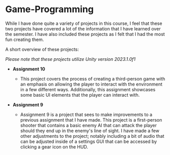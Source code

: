 # Game-Programming
While I have done quite a variety of projects in this course, I feel that these two
projects have covered a lot of the information that I have learned over the semester. I have
also included these projects as I felt that I had the most fun creating them.

A short overview of these projects:

*Please note that these projects utilize Unity version 2023.1.0f1*
  
* **Assignment 10**
  * This project covers the process of creating a third-person game with an emphasis on
  allowing the player to interact with the environment in a few different ways. Additionally,
  this assignment showcases some basic UI elements that the player can interact with.

* **Assignment 9**
  * Assignment 9 is a project that sees to make improvements to a previous assignment that
  I have made. This project is a first-person shooter that contains a basic enemy AI that
  can attack the player should they end up in the enemy's line of sight. I have made a few
  other adjustments to the project; notably including a bit of audio that can be adjusted inside
  of a settings GUI that can be accessed by clicking a gear icon on the HUD. 

